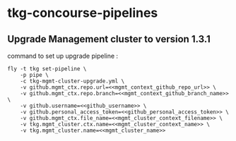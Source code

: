 # tkg-concourse-pipelines

## Upgrade Management cluster to version 1.3.1
command to set up upgrade pipeline : 
```
fly -t tkg set-pipeline \
    -p pipe \
    -c tkg-mgmt-cluster-upgrade.yml \
    -v github.mgmt_ctx.repo.url=<<mgmt_context_github_repo_url>> \
    -v github.mgmt_ctx.repo.branch=<<mgmt_context_github_branch_name>> \
    -v github.username=<<github_username>> \
    -v github.personal_access_token=<<github_personal_access_token>> \
    -v github.mgmt_ctx.file_name=<<mgmt_cluster_context_filename>> \
    -v tkg.mgmt_cluster.ctx.name=<<mgmt_cluster_context_name>> \
    -v tkg.mgmt_cluster.name=<<mgmt_cluster_name>>
```
